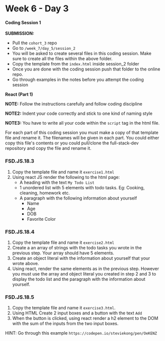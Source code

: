 # Week 6 - Day 3

#### Coding Session 1

**SUBMISSION:**

- Pull the `cohort_3` repo
- Go to `/week_7/day_5/session_2` 
- You will be asked to create several files in this coding session. Make sure to create all the files within the above folder. 
- Copy the template from the `index.html` inside session_2 folder
- Once you are done with the coding session push that folder to the online repo. 
- Go through examples in the notes before you attempt the coding session

**React (Part 1)**

**NOTE:** Follow the instructions carefully and follow coding discipline

**NOTE2:** Indent your code correctly and stick to one kind of naming style

**NOTE3:** You have to write all your code within the `script` tag in the html file. 


For each part of this coding session you must make a copy of that template file and rename it. The filenames will be given in each part. You could either copy this file's contents or you could pull/clone the full-stack-dev repository and copy the file and rename it. 

### FSD.JS.18.3

1. Copy the template file and name it `exercise1.html`
2. Using react JS render the following to the html page:
    - A heading with the text `My Todo List`
    - 1 unordered list with 5 elements with todo tasks. Eg: Cooking, cleaning, homework etc.  
    - A paragraph with the following information about yourself
        - Name
        - Age
        - DOB
        - Favorite Color

### FSD.JS.18.4

1. Copy the template file and name it `exercise2.html`
2. Create a an array of strings with the todo tasks you wrote in the previous step. Your array should have 5 elements. 
3. Create an object literal with the information about yourself that your wrote above.
4. Using react, render the same elements as in the previous step. However you must use the array and object literal you created in step 2 and 3 to display the todo list and the paragraph with the information about yourself.

### FSD.JS.18.5

1. Copy the template file and name it `exercise3.html`.
2. Using HTML Create 2 input boxes and a button with the text `Add`
3. When the button is clicked, using react render a h2 element to the DOM with the sum of the inputs from the two input boxes. 

HINT: Go through this example
`https://codepen.io/steviekong/pen/OeKENZ`
